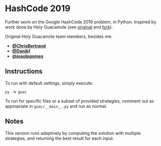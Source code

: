# HashCode 2019

Further work on the Google HashCode 2019 problem, in Python. Inspired by work done by Holy Guacamole (see [original](https://github.com/ChrisBertrand/hash19) and [fork](https://github.com/Danjb1/google-hashcode-2019)).

Original Holy Guacamole team members, besides me:
- [**@ChrisBertrand**](https://github.com/ChrisBertrand)
- [**@Danjb1**](https://github.com/Danjb1)
- [**@joaolpgomes**](https://github.com/joaolpgomes)

## Instructions

To run with default settings, simply execute:

`py -m guac`

To run for specific files or a subset of provided strategies, comment out as appropriate in `guac/__main__.py` and run as normal.

## Notes

This version runs adaptively by computing the solution with multiple strategies, and returning the best result for each input.
